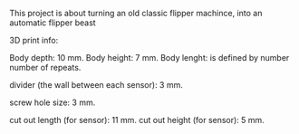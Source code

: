 This project is about turning an old classic flipper machince, into an automatic flipper beast


3D print info:

Body depth: 10 mm.
Body height: 7 mm.
Body lenght: is defined by number number of repeats.

divider (the wall between each sensor): 3 mm.

screw hole size: 3 mm.

cut out length (for sensor): 11 mm.
cut out height (for sensor): 5 mm.


